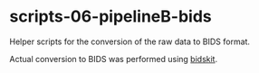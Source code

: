 # scripts-06-pipelineB-bids
Helper scripts for the conversion of the raw data to BIDS format.

Actual conversion to BIDS was performed using [bidskit](https://github.com/jmtyszka/bidskit).